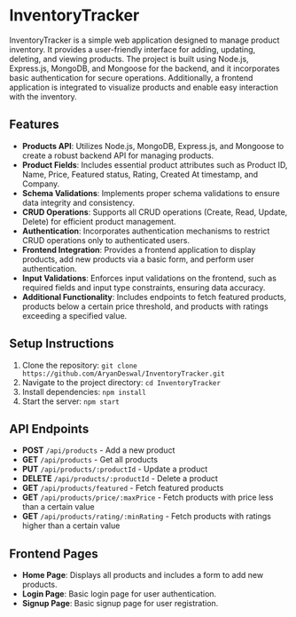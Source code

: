 # InventoryTracker

InventoryTracker is a simple web application designed to manage product inventory. It provides a user-friendly interface for adding, updating, deleting, and viewing products. The project is built using Node.js, Express.js, MongoDB, and Mongoose for the backend, and it incorporates basic authentication for secure operations. Additionally, a frontend application is integrated to visualize products and enable easy interaction with the inventory.

## Features

- **Products API**: Utilizes Node.js, MongoDB, Express.js, and Mongoose to create a robust backend API for managing products.
- **Product Fields**: Includes essential product attributes such as Product ID, Name, Price, Featured status, Rating, Created At timestamp, and Company.
- **Schema Validations**: Implements proper schema validations to ensure data integrity and consistency.
- **CRUD Operations**: Supports all CRUD operations (Create, Read, Update, Delete) for efficient product management.
- **Authentication**: Incorporates authentication mechanisms to restrict CRUD operations only to authenticated users.
- **Frontend Integration**: Provides a frontend application to display products, add new products via a basic form, and perform user authentication.
- **Input Validations**: Enforces input validations on the frontend, such as required fields and input type constraints, ensuring data accuracy.
- **Additional Functionality**: Includes endpoints to fetch featured products, products below a certain price threshold, and products with ratings exceeding a specified value.

## Setup Instructions

1. Clone the repository: `git clone https://github.com/AryanDeswal/InventoryTracker.git`
2. Navigate to the project directory: `cd InventoryTracker`
3. Install dependencies: `npm install`
4. Start the server: `npm start`

## API Endpoints

- **POST** `/api/products` - Add a new product
- **GET** `/api/products` - Get all products
- **PUT** `/api/products/:productId` - Update a product
- **DELETE** `/api/products/:productId` - Delete a product
- **GET** `/api/products/featured` - Fetch featured products
- **GET** `/api/products/price/:maxPrice` - Fetch products with price less than a certain value
- **GET** `/api/products/rating/:minRating` - Fetch products with ratings higher than a certain value

## Frontend Pages

- **Home Page**: Displays all products and includes a form to add new products.
- **Login Page**: Basic login page for user authentication.
- **Signup Page**: Basic signup page for user registration.
